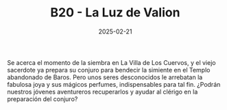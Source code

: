 ﻿---
title: B20 - La Luz de Valion
summary:  La Villa de los Cuervos está situada en la Marca del Oeste y es un tranquilo pueblo cuyos habitantes viven fundamentalmente del cultivo del campo. La calidad de sus cosechas esconde un secreto que está a punto de desvelarse.
authors:
  - José Francisco Asensi Noguera
date: 2025-02-21
type: post
categories:
- Clásicos de la Marca
- Línea B
tags:
- Exploración
- Iniciación
minlevels: "2"
maxlevels: "3"
prices: 8€
session: "3"
mincharacters: "4"
maxcharacters: "6"
eval: oficial
cover: "b20-la-luz-de-valion.jpg"
download: "b20-la-luz-de-valion.pdf"
moreinfo: "https://tesorosdelamarca.com/producto/la-luz-de-valion/"
license: "OGL"
draft: false

---

Se acerca el momento de la siembra en La Villa de Los Cuervos, y el viejo sacerdote ya prepara su conjuro para bendecir la simiente en el Templo abandonado de Baros. Pero unos seres desconocidos le arrebatan la fabulosa joya y sus mágicos perfumes, indispensables para tal fin.
¿Podrán nuestros jóvenes aventureros recuperarlos y ayudar al clérigo en la preparación del conjuro?
